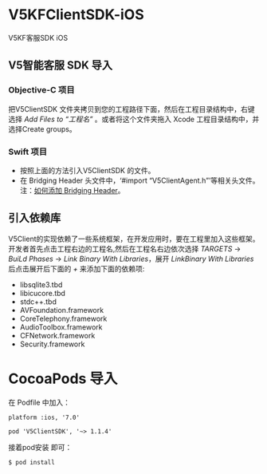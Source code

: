 # V5KFClientSDK-iOS
V5KF客服SDK iOS

## V5智能客服 SDK 导入

### Objective-C 项目

把V5ClientSDK 文件夹拷贝到您的工程路径下面，然后在工程目录结构中，右键选择 *Add Files to “工程名”* 。或者将这个文件夹拖入 Xcode 工程目录结构中，并选择Create groups。

### Swift 项目

* 按照上面的方法引入V5ClientSDK 的文件。
* 在 Bridging Header 头文件中，‘#import “V5ClientAgent.h”’等相关头文件。注：[如何添加 Bridging Header](http://bencoding.com/2015/04/15/adding-a-swift-bridge-header-manually/)。

## 引入依赖库

V5Client的实现依赖了一些系统框架，在开发应用时，要在工程里加入这些框架。开发者首先点击工程右边的工程名,然后在工程名右边依次选择 *TARGETS* -> *BuiLd Phases* -> *Link Binary With Libraries*，展开 *LinkBinary With Libraries* 后点击展开后下面的 *+* 来添加下面的依赖项:

- libsqlite3.tbd
- libicucore.tbd
- stdc++.tbd
- AVFoundation.framework
- CoreTelephony.framework
- AudioToolbox.framework
- CFNetwork.framework
- Security.framework

# CocoaPods 导入

在 Podfile 中加入：

```
platform :ios, '7.0'

pod 'V5ClientSDK', '~> 1.1.4'
```

接着pod安装 即可：

```
$ pod install
```
